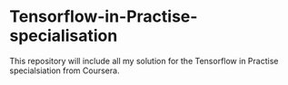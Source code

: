 # Tensorflow-in-Practise-specialisation

This repository will include all my solution for the Tensorflow in Practise specialsiation from Coursera.
